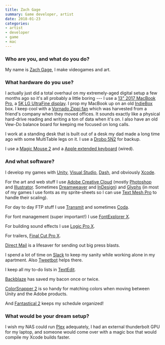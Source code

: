 ```yaml
---
title: Zach Gage
summary: Game developer, artist
date: 2018-01-23
categories:
- artist
- developer
- game
- mac
---
```


### Who are you, and what do you do?

My name is [Zach Gage](http://www.stfj.net/ "Zach's website."), I make videogames and art.

### What hardware do you use?

I actually just did a total overhaul on my extremely-aged digital setup a few months ago so it's all probably a little boring --- I use a [13" 2017 MacBook Pro][macbook-pro], a [5K LG UltraFine display][ultrafine-5k]. I prop my MacBook up on an old [IndieBox](https://store.theindiebox.com/ "An indie game subscription service.") box. I keep cool with a [Vornado Zippi fan][zippi] which was harvested from a friend's company when they moved offices. It sounds exactly like a physical hard-drive reading and writing a ton of data when it's on. I also have an old Vew-Do balance board for keeping me focused on long calls. 

I work at a standing desk that is built out of a desk my dad made a long time ago with some MultiTable legs on it. I use a [Drobo 5N2][5n2] for backup.

I use a [Magic Mouse 2][magic-mouse-2] and a [Apple extended keyboard][keyboard] (wired).

### And what software?

I develop my games with [Unity][], [Visual Studio][visual-studio], [Dash][], and obviously [Xcode][]. 

For the art and web stuff I use [Adobe Creative Cloud][creative-cloud] (mostly [Photoshop][] and [Illustrator][]. Sometimes [Dreamweaver][] and [InDesign][]) and [Glyphs][] (in most of my games I use fonts as my sprite-sheets so I can use [Text Mesh Pro][text-mesh-pro] to handle their scaling).

For day to day FTP stuff I use [Transmit][] and sometimes [Coda][].

For font management (super important!) I use [FontExplorer X][fontexplorer-x].

For building sound effects I use [Logic Pro X][logic-pro]. 

For trailers, [Final Cut Pro X][final-cut-pro-x].

[Direct Mail][direct-mail] is a lifesaver for sending out big press blasts.

I spend a lot of time on [Slack][] to keep my sanity while working alone in my apartment. Also [Tweetbot][] helps there.

I keep all my to-do lists in [TextEdit][].

[Backblaze][] has saved my bacon once or twice.

[ColorSnapper 2][colorsnapper] is so handy for matching colors when moving between Unity and the Adobe products.

And [Fantastical 2][fantastical] keeps my schedule organized!

### What would be your dream setup?

I wish my NAS could run [Plex][] adequately, I had an external thunderbolt GPU for my laptop, and someone would come over with a magic box that would compile my Xcode builds faster.

[5n2]: https://www.drobo.com/storage-products/5n2/ "A five-bay NAS."
[backblaze]: http://web.archive.org/web/20230716083556/https://www.backblaze.com/cloud-backup.html "Online backup."
[coda]: https://panic.com/coda/ "A single-window HTML/web tool for the Mac."
[colorsnapper]: https://colorsnapper.com/ "A colour picker for the Mac."
[creative-cloud]: https://www.adobe.com/creativecloud.html "A subscription service for Adobe's creative suite."
[dash]: https://kapeli.com/dash "A snippet and documentation browser for Mac developers."
[direct-mail]: https://directmailmac.com/ "An email marketing app for the Mac."
[dreamweaver]: https://www.adobe.com/products/dreamweaver.html "A WYSIWYG editor."
[fantastical]: https://flexibits.com/fantastical "A calendaring app for the Mac."
[final-cut-pro-x]: https://en.wikipedia.org/wiki/Final_Cut_Pro_X "A nonlinear video editor."
[fontexplorer-x]: https://www.fontexplorerx.com/ "Font management software."
[glyphs]: https://glyphsapp.com/ "A font editor for the Mac."
[illustrator]: https://www.adobe.com/products/illustrator.html "A vector graphics editor."
[indesign]: https://www.adobe.com/products/indesign.html "A desktop/web publishing application."
[keyboard]: https://www.apple.com/us/shop/goto/mac/accessories "The keyboard."
[logic-pro]: https://www.apple.com/logic-pro/ "A professional audio application for the Mac."
[macbook-pro]: https://www.apple.com/macbook-pro/ "A laptop."
[magic-mouse-2]: https://en.wikipedia.org/wiki/Magic_Mouse_2 "A multi-touch mouse."
[photoshop]: https://www.adobe.com/products/photoshop.html "A bitmap image editor."
[plex]: https://www.plex.tv/ "Media center software."
[slack]: https://slack.com/intl/ja-jp/ "A collaboration service."
[text-mesh-pro]: http://digitalnativestudios.com/ "A text rendering plugin for Unity."
[textedit]: http://web.archive.org/web/20200525165141/https://support.apple.com/en-us/HT2523 "A text editor included with Mac OS X."
[transmit]: https://panic.com/transmit/ "An FTP/SFTP client for the Mac."
[tweetbot]: https://tapbots.com/tweetbot/mac/ "A Twitter client for the Mac."
[ultrafine-5k]: http://web.archive.org/web/20190711102445/https://www.apple.com/shop/product/HKN62LL/A/lg-ultrafine-5k-display "A 27 inch monitor."
[unity]: https://unity.com/products "A cross-platform game development tool."
[visual-studio]: http://web.archive.org/web/20180617165945/https://www.visualstudio.com/ "A Windows development environment."
[xcode]: https://en.wikipedia.org/wiki/Xcode "An IDE for Mac developers."
[zippi]: http://web.archive.org/web/20201119103442/https://www.amazon.com/Vornado-Zippi-Personal-Fan-Black/dp/B000E19MQ8 "A personal fan."
